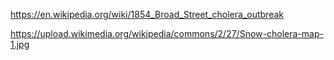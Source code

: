 https://en.wikipedia.org/wiki/1854_Broad_Street_cholera_outbreak

https://upload.wikimedia.org/wikipedia/commons/2/27/Snow-cholera-map-1.jpg


